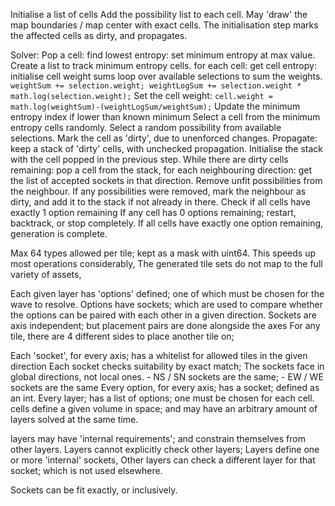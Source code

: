 Initialise a list of cells
    Add the possibility list to each cell.
    May 'draw' the map boundaries / map center with exact cells.
    The initialisation step marks the affected cells as dirty, and propagates.

Solver:
    Pop a cell:
        find lowest entropy:
            set minimum entropy at max value.
            Create a list to track minimum entropy cells.
            for each cell:
                get cell entropy:
                    initialise cell weight sums
                    loop over available selections to sum the weights.
                    ```
                    weightSum += selection.weight;
                    weightLogSum += selection.weight * math.log(selection.weight);
                    ```
                    Set the cell weight:
                    ```
                    cell.weight = math.log(weightSum)-(weightLogSum/weightSum);
                    ```
                Update the minimum entropy index if lower than known minimum
        Select a cell from the minimum entropy cells randomly.
            Select a random possibility from available selections.
            Mark the cell as 'dirty', due to unenforced changes.
    Propagate:
        keep a stack of 'dirty' cells, with unchecked propagation.
        Initialise the stack with the cell popped in the previous step.
        While there are dirty cells remaining:
            pop a cell from the stack,
            for each neighbouring direction:
                get the list of accepted sockets in that direction.
                Remove unfit possibilities from the neighbour.
                If any possibilities were removed, mark the neighbour as dirty, 
                    and add it to the stack if not already in there. 
    Check if all cells have exactly 1 option remaining
        If any cell has 0 options remaining; restart, backtrack, or stop completely.
        If all cells have exactly one option remaining, generation is complete.

Max 64 types allowed per tile; kept as a mask with uint64.
This speeds up most operations considerably,
The generated tile sets do not map to the full variety of assets,

Each given layer has 'options' defined; one of which must be chosen for the wave to resolve.
Options have sockets; which are used to compare whether the options can be paired with each other in a given direction.
Sockets are axis independent; but placement pairs are done alongside the axes
For any tile, there are 4 different sides to place another tile on;

Each 'socket', for every axis; has a whitelist for allowed tiles in the given direction
Each socket checks suitability by exact match; The sockets face in global directions, not local ones.
    - NS / SN sockets are the same; 
    - EW / WE sockets are the same
Every option, for every axis; has a socket; defined as an int.
Every layer; has a list of options; one must be chosen for each cell.
cells define a given volume in space; and may have an arbitrary amount of layers solved at the same time.

layers may have 'internal requirements'; and constrain themselves from other layers. 
Layers cannot explicitly check other layers;
    Layers define one or more 'internal' sockets,
    Other layers can check a different layer for that socket; which is not used elsewhere.

Sockets can be fit exactly, or inclusively.
